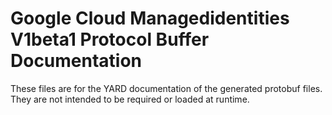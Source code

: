 # Google Cloud Managedidentities V1beta1 Protocol Buffer Documentation

These files are for the YARD documentation of the generated protobuf files.
They are not intended to be required or loaded at runtime.
